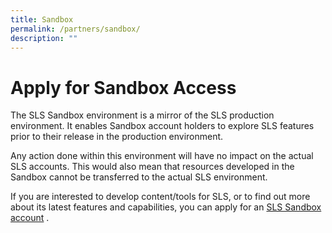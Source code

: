 ```yaml
---
title: Sandbox
permalink: /partners/sandbox/
description: ""
---
```

<h1 id="apply-for-sandbox-access">Apply for Sandbox Access</h1>
<p>The SLS Sandbox environment is a mirror of the SLS production environment. It enables Sandbox account holders to explore SLS features prior to their release in the production environment.</p>
<p>Any action done within this environment will have no impact on the actual SLS accounts. This would also mean that resources developed in the Sandbox cannot be transferred to the actual SLS environment.</p>
<p> If you are interested to develop content/tools for SLS, or to find out more about its latest features and capabilities, you can apply for an <a target="_blank" href="https://go.gov.sg/sls-sandbox-form">SLS Sandbox account</a>
.</p>
